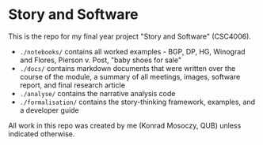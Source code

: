 # Story and Software

This is the repo for my final year project "Story and Software" (CSC4006).

* `./notebooks/` contains all worked examples - BGP, DP, HG, Winograd and Flores, Pierson v. Post, "baby shoes for sale"
* `./docs/` contains markdown documents that were written over the course of the module, a summary of all meetings, images, software report, and final research article
* `./analyse/` contains the narrative analysis code
* `./formalisation/` contains the story-thinking framework, examples, and a developer guide

All work in this repo was created by me (Konrad Mosoczy, QUB) unless indicated otherwise.

